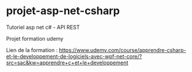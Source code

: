 # projet-asp-net-csharp

Tutoriel asp net c#  - API REST

Projet formation udemy


Lien de la formation : https://www.udemy.com/course/apprendre-csharp-et-le-developpement-de-logiciels-avec-wpf-net-core/?src=sac&kw=apprendre+c+et+le+developpement
